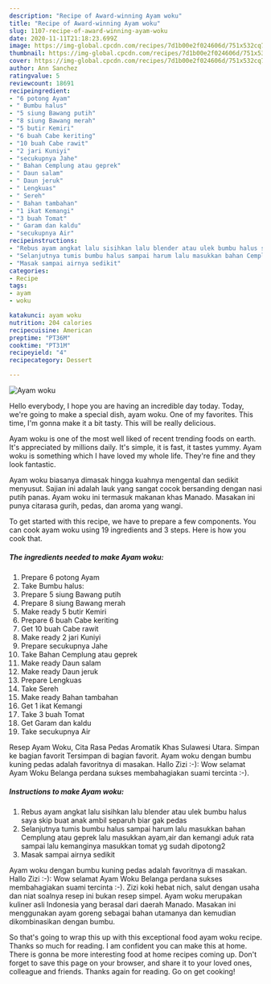 ```yaml
---
description: "Recipe of Award-winning Ayam woku"
title: "Recipe of Award-winning Ayam woku"
slug: 1107-recipe-of-award-winning-ayam-woku
date: 2020-11-11T21:18:23.699Z
image: https://img-global.cpcdn.com/recipes/7d1b00e2f024606d/751x532cq70/ayam-woku-foto-resep-utama.jpg
thumbnail: https://img-global.cpcdn.com/recipes/7d1b00e2f024606d/751x532cq70/ayam-woku-foto-resep-utama.jpg
cover: https://img-global.cpcdn.com/recipes/7d1b00e2f024606d/751x532cq70/ayam-woku-foto-resep-utama.jpg
author: Ann Sanchez
ratingvalue: 5
reviewcount: 18691
recipeingredient:
- "6 potong Ayam"
- " Bumbu halus"
- "5 siung Bawang putih"
- "8 siung Bawang merah"
- "5 butir Kemiri"
- "6 buah Cabe keriting"
- "10 buah Cabe rawit"
- "2 jari Kuniyi"
- "secukupnya Jahe"
- " Bahan Cemplung atau geprek"
- " Daun salam"
- " Daun jeruk"
- " Lengkuas"
- " Sereh"
- " Bahan tambahan"
- "1 ikat Kemangi"
- "3 buah Tomat"
- " Garam dan kaldu"
- "secukupnya Air"
recipeinstructions:
- "Rebus ayam angkat lalu sisihkan lalu blender atau ulek bumbu halus saya skip buat anak ambil separuh biar gak pedas"
- "Selanjutnya tumis bumbu halus sampai harum lalu masukkan bahan Cemplung atau geprek lalu masukkan ayam,air dan kemangi aduk rata sampai lalu kemanginya masukkan tomat yg sudah dipotong2"
- "Masak sampai airnya sedikit"
categories:
- Recipe
tags:
- ayam
- woku

katakunci: ayam woku 
nutrition: 204 calories
recipecuisine: American
preptime: "PT36M"
cooktime: "PT31M"
recipeyield: "4"
recipecategory: Dessert

---
```



![Ayam woku](https://img-global.cpcdn.com/recipes/7d1b00e2f024606d/751x532cq70/ayam-woku-foto-resep-utama.jpg)

Hello everybody, I hope you are having an incredible day today. Today, we're going to make a special dish, ayam woku. One of my favorites. This time, I'm gonna make it a bit tasty. This will be really delicious.

Ayam woku is one of the most well liked of recent trending foods on earth. It's appreciated by millions daily. It's simple, it is fast, it tastes yummy. Ayam woku is something which I have loved my whole life. They're fine and they look fantastic.

Ayam woku biasanya dimasak hingga kuahnya mengental dan sedikit menyusut. Sajian ini adalah lauk yang sangat cocok bersanding dengan nasi putih panas. Ayam woku ini termasuk makanan khas Manado. Masakan ini punya citarasa gurih, pedas, dan aroma yang wangi.


To get started with this recipe, we have to prepare a few components. You can cook ayam woku using 19 ingredients and 3 steps. Here is how you cook that.

<!--inarticleads1-->

##### The ingredients needed to make Ayam woku:

1. Prepare 6 potong Ayam
1. Take  Bumbu halus:
1. Prepare 5 siung Bawang putih
1. Prepare 8 siung Bawang merah
1. Make ready 5 butir Kemiri
1. Prepare 6 buah Cabe keriting
1. Get 10 buah Cabe rawit
1. Make ready 2 jari Kuniyi
1. Prepare secukupnya Jahe
1. Take  Bahan Cemplung atau geprek
1. Make ready  Daun salam
1. Make ready  Daun jeruk
1. Prepare  Lengkuas
1. Take  Sereh
1. Make ready  Bahan tambahan
1. Get 1 ikat Kemangi
1. Take 3 buah Tomat
1. Get  Garam dan kaldu
1. Take secukupnya Air


Resep Ayam Woku, Cita Rasa Pedas Aromatik Khas Sulawesi Utara. Simpan ke bagian favorit Tersimpan di bagian favorit. Ayam woku dengan bumbu kuning pedas adalah favoritnya di masakan. Hallo Zizi :-): Wow selamat Ayam Woku Belanga perdana sukses membahagiakan suami tercinta :-). 

<!--inarticleads2-->

##### Instructions to make Ayam woku:

1. Rebus ayam angkat lalu sisihkan lalu blender atau ulek bumbu halus saya skip buat anak ambil separuh biar gak pedas
1. Selanjutnya tumis bumbu halus sampai harum lalu masukkan bahan Cemplung atau geprek lalu masukkan ayam,air dan kemangi aduk rata sampai lalu kemanginya masukkan tomat yg sudah dipotong2
1. Masak sampai airnya sedikit


Ayam woku dengan bumbu kuning pedas adalah favoritnya di masakan. Hallo Zizi :-): Wow selamat Ayam Woku Belanga perdana sukses membahagiakan suami tercinta :-). Zizi koki hebat nich, salut dengan usaha dan niat soalnya resep ini bukan resep simpel. Ayam woku merupakan kuliner asli Indonesia yang berasal dari daerah Manado. Masakan ini menggunakan ayam goreng sebagai bahan utamanya dan kemudian dikombinasikan dengan bumbu. 

So that's going to wrap this up with this exceptional food ayam woku recipe. Thanks so much for reading. I am confident you can make this at home. There is gonna be more interesting food at home recipes coming up. Don't forget to save this page on your browser, and share it to your loved ones, colleague and friends. Thanks again for reading. Go on get cooking!
